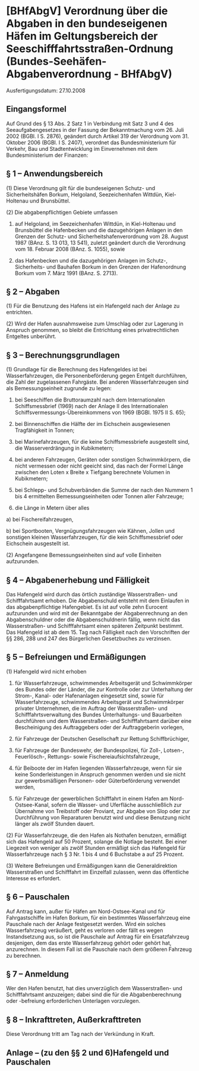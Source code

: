 # [BHfAbgV] Verordnung über die Abgaben in den bundeseigenen Häfen im Geltungsbereich der Seeschifffahrtsstraßen-Ordnung  (Bundes-Seehäfen-Abgabenverordnung - BHfAbgV)

Ausfertigungsdatum: 27.10.2008

 

## Eingangsformel

Auf Grund des § 13 Abs. 2 Satz 1 in Verbindung mit Satz 3 und 4 des Seeaufgabengesetzes in der Fassung der Bekanntmachung vom 26. Juli 2002 (BGBl. I S. 2876), geändert durch Artikel 319 der Verordnung vom 31. Oktober 2006 (BGBl. I S. 2407), verordnet das Bundesministerium für Verkehr, Bau und Stadtentwicklung im Einvernehmen mit dem Bundesministerium der Finanzen:


## § 1 – Anwendungsbereich

(1) Diese Verordnung gilt für die bundeseigenen Schutz- und Sicherheitshäfen Borkum, Helgoland, Seezeichenhafen Wittdün, Kiel-Holtenau und Brunsbüttel.

(2) Die abgabenpflichtigen Gebiete umfassen

1. auf Helgoland, im Seezeichenhafen Wittdün, in Kiel-Holtenau und Brunsbüttel die Hafenbecken und die dazugehörigen Anlagen in den Grenzen der Schutz- und Sicherheitshafenverordnung vom 28. August 1987 (BAnz. S. 13 013, 13 541), zuletzt geändert durch die Verordnung vom 18. Februar 2008 (BAnz. S. 1055), sowie

2. das Hafenbecken und die dazugehörigen Anlagen im Schutz-, Sicherheits- und Bauhafen Borkum in den Grenzen der Hafenordnung Borkum vom 7. März 1991 (BAnz. S. 2713).


## § 2 – Abgaben

(1) Für die Benutzung des Hafens ist ein Hafengeld nach der Anlage zu entrichten.

(2) Wird der Hafen ausnahmsweise zum Umschlag oder zur Lagerung in Anspruch genommen, so bleibt die Entrichtung eines privatrechtlichen Entgeltes unberührt.


## § 3 – Berechnungsgrundlagen

(1) Grundlage für die Berechnung des Hafengeldes ist bei Wasserfahrzeugen, die Personenbeförderung gegen Entgelt durchführen, die Zahl der zugelassenen Fahrgäste. Bei anderen Wasserfahrzeugen sind als Bemessungseinheit zugrunde zu legen:

1. bei Seeschiffen die Bruttoraumzahl nach dem Internationalen Schiffsmessbrief (1969) nach der Anlage II des Internationalen Schiffsvermessungs-Übereinkommens von 1969 (BGBl. 1975 II S. 65);

2. bei Binnenschiffen die Hälfte der im Eichschein ausgewiesenen Tragfähigkeit in Tonnen;

3. bei Marinefahrzeugen, für die keine Schiffsmessbriefe ausgestellt sind, die Wasserverdrängung in Kubikmetern;

4. bei anderen Fahrzeugen, Geräten oder sonstigen Schwimmkörpern, die nicht vermessen oder nicht geeicht sind, das nach der Formel Länge zwischen den Loten x Breite x Tiefgang berechnete Volumen in Kubikmetern;

5. bei Schlepp- und Schubverbänden die Summe der nach den Nummern 1 bis 4 ermittelten Bemessungseinheiten oder Tonnen aller Fahrzeuge;

6. die Länge in Metern über alles

a) bei Fischereifahrzeugen,

b) bei Sportbooten, Vergnügungsfahrzeugen wie Kähnen, Jollen und sonstigen kleinen Wasserfahrzeugen, für die kein Schiffsmessbrief oder Eichschein ausgestellt ist.

(2) Angefangene Bemessungseinheiten sind auf volle Einheiten aufzurunden.


## § 4 – Abgabenerhebung und Fälligkeit

Das Hafengeld wird durch das örtlich zuständige Wasserstraßen- und Schifffahrtsamt erhoben. Die Abgabenschuld entsteht mit dem Einlaufen in das abgabenpflichtige Hafengebiet. Es ist auf volle zehn Eurocent aufzurunden und wird mit der Bekanntgabe der Abgabenrechnung an den Abgabenschuldner oder die Abgabenschuldnerin fällig, wenn nicht das Wasserstraßen- und Schifffahrtsamt einen späteren Zeitpunkt bestimmt. Das Hafengeld ist ab dem 15. Tag nach Fälligkeit nach den Vorschriften der §§ 286, 288 und 247 des Bürgerlichen Gesetzbuches zu verzinsen.


## § 5 – Befreiungen und Ermäßigungen

(1) Hafengeld wird nicht erhoben

1. für Wasserfahrzeuge, schwimmendes Arbeitsgerät und Schwimmkörper des Bundes oder der Länder, die zur Kontrolle oder zur Unterhaltung der Strom-, Kanal- oder Hafenanlagen eingesetzt sind, sowie für Wasserfahrzeuge, schwimmendes Arbeitsgerät und Schwimmkörper privater Unternehmen, die im Auftrag der Wasserstraßen- und Schifffahrtsverwaltung des Bundes Unterhaltungs- und Bauarbeiten durchführen und dem Wasserstraßen- und Schifffahrtsamt darüber eine Bescheinigung des Auftraggebers oder der Auftraggeberin vorlegen,

2. für Fahrzeuge der Deutschen Gesellschaft zur Rettung Schiffbrüchiger,

3. für Fahrzeuge der Bundeswehr, der Bundespolizei, für Zoll-, Lotsen-, Feuerlösch-, Rettungs- sowie Fischereiaufsichtsfahrzeuge,

4. für Beiboote der im Hafen liegenden Wasserfahrzeuge, wenn für sie keine Sonderleistungen in Anspruch genommen werden und sie nicht zur gewerbsmäßigen Personen- oder Güterbeförderung verwendet werden,

5. für Fahrzeuge der gewerblichen Schifffahrt in einem Hafen am Nord-Ostsee-Kanal, sofern die Wasser- und Uferfläche ausschließlich zur Übernahme von Treibstoff oder Proviant, zur Abgabe von Slop oder zur Durchführung von Reparaturen benutzt wird und diese Benutzung nicht länger als zwölf Stunden dauert.

(2) Für Wasserfahrzeuge, die den Hafen als Nothafen benutzen, ermäßigt sich das Hafengeld auf 50 Prozent, solange die Notlage besteht. Bei einer Liegezeit von weniger als zwölf Stunden ermäßigt sich das Hafengeld für Wasserfahrzeuge nach § 3 Nr. 1 bis 4 und 6 Buchstabe a auf 25 Prozent.

(3) Weitere Befreiungen und Ermäßigungen kann die Generaldirektion Wasserstraßen und Schifffahrt im Einzelfall zulassen, wenn das öffentliche Interesse es erfordert.


## § 6 – Pauschalen

Auf Antrag kann, außer für Häfen am Nord-Ostsee-Kanal und für Fahrgastschiffe im Hafen Borkum, für ein bestimmtes Wasserfahrzeug eine Pauschale nach der Anlage festgesetzt werden. Wird ein solches Wasserfahrzeug veräußert, geht es verloren oder fällt es wegen Instandsetzung aus, so ist die Pauschale auf Antrag für ein Ersatzfahrzeug desjenigen, dem das erste Wasserfahrzeug gehört oder gehört hat, anzurechnen. In diesem Fall ist die Pauschale nach dem größeren Fahrzeug zu berechnen.


## § 7 – Anmeldung

Wer den Hafen benutzt, hat dies unverzüglich dem Wasserstraßen- und Schifffahrtsamt anzuzeigen; dabei sind die für die Abgabenberechnung oder -befreiung erforderlichen Unterlagen vorzulegen.


## § 8 – Inkrafttreten, Außerkrafttreten

Diese Verordnung tritt am Tag nach der Verkündung in Kraft.


## Anlage – (zu den §§ 2 und 6)Hafengeld und Pauschalen
